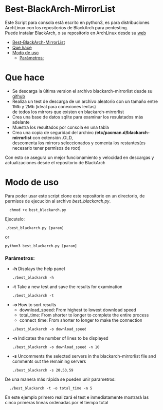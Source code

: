 # Best-BlackArch-MirrorList

Este Script para consola está escrito en python3, es para distribuciones ArchLinux con los repositorios de BlackArch para pentesting.  
Puede instalar BlackArch, o su repositorio en ArchLinux desde su [web](https://www.blackarch.org/)

- [Best-BlackArch-MirrorList](#best-blackarch-mirrorlist)
- [Que hace](#que-hace)
- [Modo de uso](#modo-de-uso)
    - [Parámetros:](#parámetros)


# Que hace

+ Se descarga la última version el archivo blackarch-mirrorlist desde su [github](https://github.com/BlackArch/blackarch-site/blob/master/blackarch-mirrorlist)
+ Realiza un test de descarga de un archivo aleatorio con un tamaño entre 1Mb y 2Mb (ideal para conexiones lentas)  
  de todos los mirrors que existen en blackarch-mirrorlist
+ Crea una base de datos sqlite para examinar los resulatados más adelante
+ Muestra los resultados por consola en una tabla
+ Crea una copia de seguridad del archivo **/etc/pacman.d/blackarch-mirrorlist** con extensión .OLD,  
  descomenta los mirrors seleccionados y comenta los restantes(es necesario tener permisos de root)

Con esto se asegura un mejor funcionamiento y velocidad en descargas y actualizaciones desde el repositorio de BlackArch

# Modo de uso

Para poder usar este script clone este repositorio en un directorio, de permisos de ejecución al archivo *best_blackarch.py*.
~~~
  chmod +x best_blackarch.py
~~~
Ejecutelo:  
~~~
./best_blackarch.py [param]
~~~  
or  
~~~
python3 best_blackarch.py [param]
~~~  

### Parámetros:

+ **-h**     Displays the help panel
  ~~~
  ./best_blackarch -h
  ~~~
+ **-t**     Take a new test and save the results for examination
  ~~~
  ./best_blackarch -t
  ~~~
+ **-o**     How to sort results
    + download_speed: From highest to lowest download speed
    + total_time: From shorter to longer to complete the entire process
    + connect_time: From shorter to longer to make the connection
  ~~~
  ./best_blackarch -o download_speed
  ~~~
+ **-n**     Indicates the number of lines to be displayed
  ~~~
  ./best_blackarch -o download_speed -n 10
  ~~~
+ **-s**     Uncomments the selected servers in the blackarch-mirrorlist file and comments out the remaining servers
  ~~~
  ./best_blackarch -s 20,53,59
  ~~~

De una manera más rápida se pueden unir parametros:
~~~
  ./best_blackarch -t -o total_time -n 5
~~~
En este ejemplo primero realizará el test e inmediatamente mostrará las cinco primeras lineas ordenadas por el tiempo total